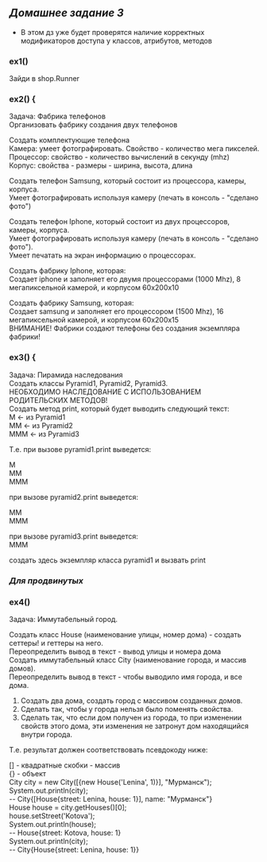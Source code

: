 ## ***Домашнее задание 3***


* В этом дз уже будет проверятся наличие корректных модификаторов доступа у классов, атрибутов, методов


### ex1() 
Зайди в shop.Runner


### ex2() {
Задача: Фабрика телефонов  
Организовать фабрику создания двух телефонов

Создать комплектующие телефона  
Камера: умеет фотографировать. Свойство - количество мега пикселей.  
Процессор: свойство - количество вычислений в секунду (mhz)  
Корпус: свойства - размеры - ширина, высота, длина  

Создать телефон Samsung, который состоит из процессора, камеры, корпуса.  
Умеет фотографировать используя камеру (печать в консоль - "сделано фото")  

Создать телефон Iphone, который состоит из двух процессоров, камеры, корпуса.  
Умеет фотографировать используя камеру (печать в консоль - "сделано фото").  
Умеет печатать на экран информацию о процессорах.

Создать фабрику Iphone, которая:  
Создает iphone и заполняет его двумя процессорами (1000 Mhz), 8 мегапиксельной камерой,
и корпусом 60х200х10

Создать фабрику Samsung, которая:  
Создает samsung и заполняет его процессором (1500 Mhz), 16 мегапиксельной камерой,
и корпусом 60х200х15  
ВНИМАНИЕ! Фабрики создают телефоны без создания экземпляра фабрики!

### ex3() {
Задача: Пирамида наследования  
Создать классы Pyramid1, Pyramid2, Pyramid3.  
НЕОБХОДИМО НАСЛЕДОВАНИЕ С ИСПОЛЬЗОВАНИЕМ РОДИТЕЛЬСКИХ МЕТОДОВ!  
Создать метод print, который будет выводить следующий текст:  
M <- из Pyramid1  
MM <- из Pyramid2  
MMM <- из Pyramid3  

Т.е. при вызове pyramid1.print выведется:

M  
MM  
MMM

при вызове pyramid2.print выведется:

MM  
MMM

при вызове pyramid3.print выведется:  
MMM

создать здесь экземпляр класса pyramid1 и вызвать print



### _Для продвинутых_   
### ex4()  
Задача: Иммутабельный город.

Создать класс House (наименование улицы, номер дома) - создать сеттеры! и геттеры на него.  
Переопределить вывод в текст - вывод улицы и номера дома  
Создать иммутабельный класс City (наименование города, и массив домов).  
Переопределить вывод в текст - чтобы выводило имя города, и все дома.  

1. Создать два дома, создать город с массивом созданных домов.
2. Сделать так, чтобы у города нельзя было поменять свойства.
3. Сделать так, что если дом получен из города, то при изменении свойств этого дома,
эти изменения не затронут дом находящийся внутри города.  

Т.е. результат должен соответствовать псевдокоду ниже:

[] - квадратные скобки - массив  
{} - объект  
City city = new City([{new House('Lenina', 1)}], "Мурманск");  
System.out.println(city);   
-- City{[House{street: Lenina, house: 1}], name: "Мурманск"}  
House house = city.getHouses()[0];  
house.setStreet('Kotova');  
System.out.println(house);  
-- House{street: Kotova, house: 1}  
System.out.println(city);  
-- City{House{street: Lenina, house: 1}}